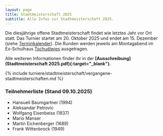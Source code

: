 ```yaml
---
layout: page
title: Stadtmeisterschaft 2025
subtitle: Alle Infos zur Stadtmeisterschaft 2025.
---
```


Die diesjährige offene Stadtmeisterschaft findet wie letztes Jahr vor Ort statt. Das Turnier startet am 20. Oktober 2025
und endet am 15. Dezember (siehe [Terminkalender](/terminkalender)). Die Runden werden jeweils am Montagabend im
Ex-Schulhaus [Tschudiwies](/info) ausgetragen.

Alle weiteren Informationen finder ihr in der **[Ausschreibung](Stadtmeisterschaft 2025.pdf){:target="\_blank"}**.

{% include turniere/stadtmeisterschaft/vergangene-stadtmeisterschaften.md %}

### Teilnehmerliste (Stand 09.10.2025)

- Hansueli Baumgartner (1994)
- Aleksandar Petrovic
- Wolfgang Eisenbeiss (1837)
- Mario Manser
- Martin Eichenberger (1689)
- Frank Wittenbrock (1949)
